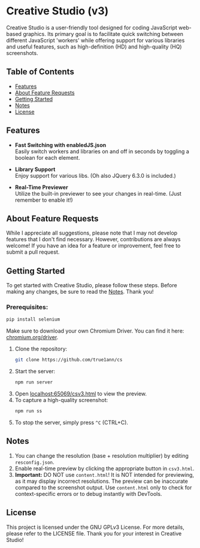 
# Creative Studio (v3)

Creative Studio is a user-friendly tool designed for coding JavaScript web-based graphics. Its primary goal is to facilitate quick switching between different JavaScript 'workers' while offering support for various libraries and useful features, such as high-definition (HD) and high-quality (HQ) screenshots.

## Table of Contents
- [Features](#features)
- [About Feature Requests](#about-feature-requests)
- [Getting Started](#getting-started)
- [Notes](#notes)
- [License](#license)

## Features

- **Fast Switching with enabledJS.json**  
  Easily switch workers and libraries on and off in seconds by toggling a boolean for each element.

- **Library Support**  
  Enjoy support for various libs. (Oh also JQuery 6.3.0 is included.)

- **Real-Time Previewer**  
  Utilize the built-in previewer to see your changes in real-time. (Just remember to enable it!)

## About Feature Requests

While I appreciate all suggestions, please note that I may not develop features that I don't find necessary. However, contributions are always welcome! If you have an idea for a feature or improvement, feel free to submit a pull request.

## Getting Started

To get started with Creative Studio, please follow these steps. Before making any changes, be sure to read the [Notes](#notes). Thank you!

### Prerequisites:
```bash
pip install selenium
```
Make sure to download your own Chromium Driver. You can find it here: [chromium.org/driver](https://sites.google.com/chromium.org/driver/downloads).

1. Clone the repository: 
   ```bash
   git clone https://github.com/true1ann/cs
   ```
2. Start the server:
   ```bash
   npm run server
   ```
3. Open [localhost:65069/csv3.html](http://localhost:65069/csv3.html) to view the preview.
4. To capture a high-quality screenshot:
   ```bash
   npm run ss
   ```
5. To stop the server, simply press `^C` (CTRL+C).

## Notes

1. You can change the resolution (base + resolution multiplier) by editing `resconfig.json`.
2. Enable real-time preview by clicking the appropriate button in `csv3.html`.
3. **Important:** DO NOT use `content.html`! It is NOT intended for previewing, as it may display incorrect resolutions. The preview can be inaccurate compared to the screenshot output. Use `content.html` only to check for context-specific errors or to debug instantly with DevTools.

## License

This project is licensed under the GNU GPLv3 License. For more details, please refer to the LICENSE file. Thank you for your interest in Creative Studio!

